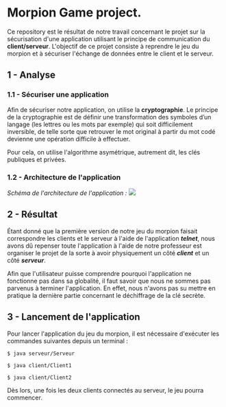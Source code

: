 # Morpion Game project.

Ce repository est le résultat de notre travail concernant le projet sur la sécurisation d'une application utilisant le principe de communication du **client/serveur**.
L'objectif de ce projet consiste à reprendre le jeu du morpion et à sécuriser l'échange de données entre le client et le serveur.


## 1 - Analyse
### 1.1 - Sécuriser une application
Afin de sécuriser notre application, on utilise la **cryptographie**.
Le principe de la cryptographie est de définir une transformation des symboles d’un langage (les lettres ou les mots par exemple) qui soit difficilement inversible, de telle sorte que retrouver le mot original à partir du mot codé devienne une opération difficile à effectuer.

Pour cela, on utilise l'algorithme asymétrique, autrement dit, les clés publiques et privées.

### 1.2 - Architecture de l'application 

*Schéma de l'architecture de l'application :*
![](https://cdn.discordapp.com/attachments/920615644876120065/970275702911934484/Schema_Architecture.drawio.png)

## 2 - Résultat
Étant donné que la première version de notre jeu du morpion faisait correspondre les clients et le serveur à l'aide de l'application ***telnet***, nous avons dû repenser toute l'application à l'aide de notre professeur est organiser le projet de la sorte à avoir physiquement un côté ***client*** et un côté ***serveur***.


Afin que l'utilisateur puisse comprendre pourquoi l'application ne fonctionne pas dans sa globalité, il faut savoir que nous ne sommes pas parvenus à terminer l'application.
En effet, nous n'avons pas su mettre en pratique la dernière partie concernant le déchiffrage de la clé secrète.
 

## 3 - Lancement de l'application
Pour lancer l'application du jeu du morpion, il est nécessaire d'exécuter les commandes suivantes depuis un terminal : 
```
$ java serveur/Serveur
```
```
$ java client/Client1
```
```
$ java client/Client2
```
Dès lors, une fois les deux clients connectés au serveur, le jeu pourra commencer.
